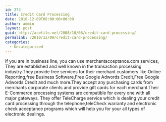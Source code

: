 ```yaml
---
id: 273
title: Credit Card Processing
date: 2010-12-09T00:00:00+00:00
author: admin
layout: post
guid: http://acetile.net/2008/10/08/credit-card-processing/
permalink: /2010/12/09/credit-card-processing/
categories:
  - Uncategorized
---
```

If you are in business line, you can use merchantacceptance.com services, They are established and well known in the transaction processing industry.They provide free services for their merchant customers like Online Reporting,free Business Software,Free Google Adwords Credit,Free Google Adwords Credit and much more.They accept any purchasing cards from merchants corporate clients and provide gift cards for each merchant.Their E-Commerce processing systems are compatible for every one with all major gateways. They offer TeleCharge service which is dealing your credit card processing through the telephone,teleCheck warranty and electronic check acceptance programs which will help you for your all types of electronic dealings.